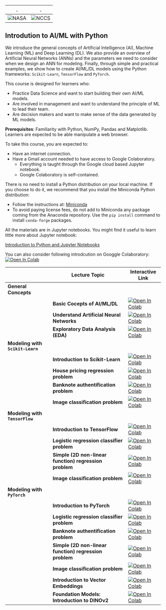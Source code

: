 | . | . |
| - | - |
| ![NASA](https://portal.nccs.nasa.gov/datashare/astg/training/python/logos/nasa-logo.svg) | ![NCCS](https://www.nccs.nasa.gov/sites/default/files/NCCS_Logo_0.png) |

## Introdution to AI/ML with Python

We introduce the general concepts of Artificial Intelligence (AI),
Machine Learning (ML) and Deep Learning (DL). 
We also provide an overview of Artificial Neural Networks (ANNs)
and the parameters we need to consider when we design an ANN for modeling.
Finally, through simple and practical examples, we show how to create AI/ML/DL models
using the Python frameworks: `Scikit-Learn`, `TensorFlow` and `PyTorch`.

This course is designed for learners who:

- Practice Data Science and want to start building their own AI/ML models.
- Are involved in management and want to understand the principle of ML to lead their team.
- Are decision makers and want to make sense of the data generated by ML models.



**Prerequisites**: Familiarity with Python, NumPy, Pandas and Matplotlib. Learners are expected to be able manipulate a web browser.

To take this course, you are expected to:

- Have an internet connection.
- Have a Gmail account needed to have access to Google Colaboratory. 
   - Everything is taught through the Google cloud based Jupyter notebook.
   - Google Colaboratory is self-contained.

There is no need to install a Python distribution on your local machine.
If you choose to do it, we recommend that you install 
the Miniconda Python distribution:
- Follow the instructions at: [Miniconda](https://docs.anaconda.com/miniconda/)
- To avoid paying license fees, do not add to Miniconda any package coming 
   from the Anaconda repository. 
   Use the `pip install` command to install `conda-forge` packages.


All the materials are in Jupyter notebooks. 
You might find it useful to learn little more about Jupyter notebook: 

[Introduction to Python and Jupyter Notebooks](https://nustat.github.io/DataScience_Intro_python/Introduction%20to%20Python%20and%20Jupyter%20Notebooks.html)

You can also consider following introdcution on Googgle Colaboratory:
 [![Open In Colab](https://colab.research.google.com/assets/colab-badge.svg)](https://colab.research.google.com/github/astg606/py_materials/blob/master/jupyter_notebook/jupyter_notebook_introduction.ipynb)


|  | Lecture Topic | Interactive Link | 
| --- |---|---|
| __General Concepts__ |  | |
|    | **Basic Cocepts of AI/ML/DL** | [![Open In Colab](https://colab.research.google.com/assets/colab-badge.svg)](https://colab.research.google.com/github/astg606/astg_pymaterials/blob/main/ai_ml_tools/basic_ai_ml_concepts.ipynb) |
|    | **Understand Artificial Neural Networks** | [![Open In Colab](https://colab.research.google.com/assets/colab-badge.svg)](https://colab.research.google.com/github/astg606/astg_pymaterials/blob/main/ai_ml_tools/understand_neural_networks.ipynb) |
|    | **Exploratory Data Analysis (EDA)** | [![Open In Colab](https://colab.research.google.com/assets/colab-badge.svg)](https://colab.research.google.com/github/astg606/astg_pymaterials/blob/main/ai_ml_tools/understand_exploratory_data_analysis.ipynb) |
| __Modeling with `Scikit-Learn`__ |  | |
|    | **Introduction to Scikit-Learn** | [![Open In Colab](https://colab.research.google.com/assets/colab-badge.svg)](https://colab.research.google.com/github/astg606/astg_pymaterials/blob/main/ai_ml_tools/sklearn/sklearn_introduction.ipynb) |
|    | **House pricing regression problem** | [![Open In Colab](https://colab.research.google.com/assets/colab-badge.svg)](https://colab.research.google.com/github/astg606/astg_pymaterials/blob/main/ai_ml_tools/sklearn/sklearn_regression_model.ipynb) |
|    | **Banknote authentification problem** | [![Open In Colab](https://colab.research.google.com/assets/colab-badge.svg)](https://colab.research.google.com/github/astg606/astg_pymaterials/blob/main/ai_ml_tools/sklearn/sklearn_banknote_authentication.ipynb) |
|    | **Image classification problem** | [![Open In Colab](https://colab.research.google.com/assets/colab-badge.svg)](https://colab.research.google.com/github/astg606/astg_pymaterials/blob/main/ai_ml_tools/sklearn/sklearn_image_classification.ipynb) |
| __Modeling with `TensorFlow`__ |  | |
|    | **Introduction to TensorFlow** | [![Open In Colab](https://colab.research.google.com/assets/colab-badge.svg)](https://colab.research.google.com/github/astg606/astg_pymaterials/blob/main/ai_ml_tools/tensorflow/tensorflow_introduction.ipynb) |
|    | **Logistic regression classifier problem** | [![Open In Colab](https://colab.research.google.com/assets/colab-badge.svg)](https://colab.research.google.com/github/astg606/astg_pymaterials/blob/main/ai_ml_tools/tensorflow/tensorflow_logistic_regression_classifier.ipynb) |
|    | **Simple (2D non-linear function) regression problem** | [![Open In Colab](https://colab.research.google.com/assets/colab-badge.svg)](https://colab.research.google.com/github/astg606/astg_pymaterials/blob/main/ai_ml_tools/tensorflow/tensorflow_simple_regression.ipynb) |
|    | **Image classification problem** | [![Open In Colab](https://colab.research.google.com/assets/colab-badge.svg)](https://colab.research.google.com/github/astg606/astg_pymaterials/blob/main/ai_ml_tools/tensorflow/tensorflow_image_classiffication.ipynb) |
| __Modeling with `PyTorch`__ |  | |
|    | **Introduction to PyTorch** | [![Open In Colab](https://colab.research.google.com/assets/colab-badge.svg)](https://colab.research.google.com/github/astg606/astg_pymaterials/blob/main/ai_ml_tools/pytorch/pytorch_introduction.ipynb) |
|    | **Logistic regression classifier problem** | [![Open In Colab](https://colab.research.google.com/assets/colab-badge.svg)](https://colab.research.google.com/github/astg606/astg_pymaterials/blob/main/ai_ml_tools/pytorch/pytorch_logistic_regression_classifier.ipynb) |
|    | **Banknote authentification problem** | [![Open In Colab](https://colab.research.google.com/assets/colab-badge.svg)](https://colab.research.google.com/github/astg606/astg_pymaterials/blob/main/ai_ml_tools/pytorch/pytorch_banknote_authentication.ipynb) |
|    | **Simple (2D non-linear function) regression problem** | [![Open In Colab](https://colab.research.google.com/assets/colab-badge.svg)](https://colab.research.google.com/github/astg606/astg_pymaterials/blob/main/ai_ml_tools/pytorch/pytorch_simple_regression.ipynb) |
|    | **Image classification problem** | [![Open In Colab](https://colab.research.google.com/assets/colab-badge.svg)](https://colab.research.google.com/github/astg606/astg_pymaterials/blob/main/ai_ml_tools/pytorch/pytorch_image_classification.ipynb) |
|    | **Introduction to Vector Embeddings** | [![Open In Colab](https://colab.research.google.com/assets/colab-badge.svg)](https://colab.research.google.com/github/astg606/astg_pymaterials/blob/main/ai_ml_tools/understand_vector_embeddings.ipynb) |
|    | **Foundation Models: Introduction to DINOv2** | [![Open In Colab](https://colab.research.google.com/assets/colab-badge.svg)](https://colab.research.google.com/github/astg606/astg_pymaterials/blob/main/ai_ml_tools/pytorch/dinov2_introduction_pytorch.ipynb) |
